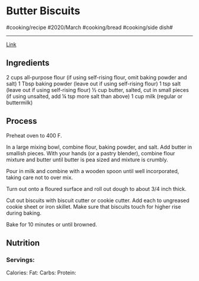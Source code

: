 # Butter Biscuits
#cooking/recipe #2020/March #cooking/bread #cooking/side dish#
- - - -
[Link](https://www.savorywithsoul.com/satisfying-southern-flaky-biscuits/)

## Ingredients
2 cups all-purpose flour (if using self-rising flour, omit baking powder and salt)
1 Tbsp baking powder (leave out if using self-rising flour)
1 tsp salt (leave out if using self-rising flour)
½ cup butter, salted, cut in small pieces (if using unsalted, add ¼ tsp more salt than above)
1 cup milk (regular or buttermilk)

## Process
Preheat oven to 400 F.

In a large mixing bowl, combine flour, baking powder, and salt.  Add butter in smallish pieces. With your hands (or a pastry blender), combine flour mixture and butter until butter is pea sized and mixture is crumbly.

Pour in milk and combine with a wooden spoon until well incorporated, taking care not to over mix.

Turn out onto a floured surface and roll out dough to about 3/4 inch thick. 

Cut out biscuits with biscuit cutter or cookie cutter. Add each to ungreased cookie sheet or iron skillet. Make sure that biscuits touch for higher rise during baking.

Bake for 10 minutes or until browned.

## Nutrition
### Servings:
Calories: 
Fat: 
Carbs: 
Protein: 